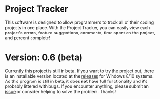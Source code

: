 ﻿# Project Tracker
This software is designed to allow programmers to track all
of their coding projects in one place. With the Project Tracker, 
you can easily view each project's errors, feature suggestions, 
comments, time spent on the project, and percent complete!

# Version: 0.6 (beta)
Currently this project is still in beta. If you want to try
the project out, there is an installable version located
at the [releases](https://github.com/CyanCoding/Project-Tracker/releases) 
for Windows 8/10 systems.
As this program is still in beta, it does **not** have full 
functionality and it's probably littered with bugs. If you 
encounter anything, please submit an [issue](https://github.com/CyanCoding/Project-Tracker/issues) 
or consider helping to solve the problem. Thanks!
